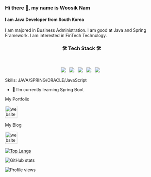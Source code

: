 ### Hi there 👋, my name is Woosik Nam
#### I am Java Developer from South Korea

I am majored in Business Administration.
I am good at Java and Spring Framework.
I am interested in FinTech Technology.

<h3 align="center"><b>🛠 Tech Stack 🛠</b></h3>
</br>
<p align="center">
<img src="https://img.shields.io/badge/Java-007396?style=flat-square&logo=Java&logoColor=white"/></a> &nbsp
<img src="https://img.shields.io/badge/Spring-6DB33F?style=flat-square&logo=Spring&logoColor=white"/></a> &nbsp
<img src="https://img.shields.io/badge/HTML5-E34F26?style=flat-square&logo=HTML5&logoColor=white"/></a> &nbsp
<img src="https://img.shields.io/badge/JavaScript-F7DF1E?style=flat-square&logo=JavaScript&logoColor=white"/></a> &nbsp
<img src="https://img.shields.io/badge/Oracle-F80000?style=flat-square&logo=Oracle&logoColor=white"/></a> &nbsp



Skills: JAVA/SPRING/ORACLE/JavaScript

- 🌱 I’m currently learning Spring Boot 


My Portfolio

[<img src='https://cdn.jsdelivr.net/npm/simple-icons@3.0.1/icons/icloud.svg' alt='website' height='40'>](https://righteous-diploma-bbd.notion.site/2a061449b73c473991e03f9cb5dae420) 

My Blog

[<img src='https://cdn.jsdelivr.net/npm/simple-icons@3.0.1/icons/icloud.svg' alt='website' height='40'>](https://namusik.tistory.com/)  

[![Top Langs](https://github-readme-stats.vercel.app/api/top-langs/?username=namusik)](https://github.com/anuraghazra/github-readme-stats)

![GitHub stats](https://github-readme-stats.vercel.app/api?username=namusik&show_icons=true&count_private=true)  

![Profile views](https://gpvc.arturio.dev/namusik)  

